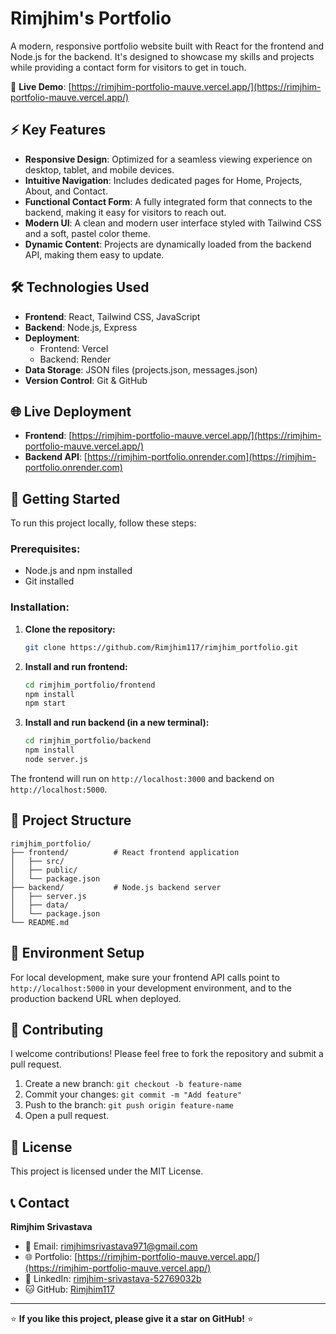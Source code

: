 # Rimjhim's Portfolio

A modern, responsive portfolio website built with React for the frontend and Node.js for the backend. It's designed to showcase my skills and projects while providing a contact form for visitors to get in touch.

🔗 **Live Demo**: [https://rimjhim-portfolio-mauve.vercel.app/](https://rimjhim-portfolio-mauve.vercel.app/)

## ⚡ Key Features

- **Responsive Design**: Optimized for a seamless viewing experience on desktop, tablet, and mobile devices.
- **Intuitive Navigation**: Includes dedicated pages for Home, Projects, About, and Contact.
- **Functional Contact Form**: A fully integrated form that connects to the backend, making it easy for visitors to reach out.
- **Modern UI**: A clean and modern user interface styled with Tailwind CSS and a soft, pastel color theme.
- **Dynamic Content**: Projects are dynamically loaded from the backend API, making them easy to update.

## 🛠 Technologies Used

- **Frontend**: React, Tailwind CSS, JavaScript
- **Backend**: Node.js, Express
- **Deployment**: 
  - Frontend: Vercel
  - Backend: Render
- **Data Storage**: JSON files (projects.json, messages.json)
- **Version Control**: Git & GitHub

## 🌐 Live Deployment

- **Frontend**: [https://rimjhim-portfolio-mauve.vercel.app/](https://rimjhim-portfolio-mauve.vercel.app/)
- **Backend API**: [https://rimjhim-portfolio.onrender.com](https://rimjhim-portfolio.onrender.com)

## 🚀 Getting Started

To run this project locally, follow these steps:

### Prerequisites:
- Node.js and npm installed
- Git installed

### Installation:

1. **Clone the repository:**
   ```bash
   git clone https://github.com/Rimjhim117/rimjhim_portfolio.git
   ```

2. **Install and run frontend:**
   ```bash
   cd rimjhim_portfolio/frontend
   npm install
   npm start
   ```

3. **Install and run backend (in a new terminal):**
   ```bash
   cd rimjhim_portfolio/backend
   npm install
   node server.js
   ```

The frontend will run on `http://localhost:3000` and backend on `http://localhost:5000`.

## 📂 Project Structure

```
rimjhim_portfolio/
├── frontend/          # React frontend application
│   ├── src/
│   ├── public/
│   └── package.json
├── backend/           # Node.js backend server
│   ├── server.js
│   ├── data/
│   └── package.json
└── README.md
```

## 🔧 Environment Setup

For local development, make sure your frontend API calls point to `http://localhost:5000` in your development environment, and to the production backend URL when deployed.

## 📌 Contributing

I welcome contributions! Please feel free to fork the repository and submit a pull request.

1. Create a new branch: `git checkout -b feature-name`
2. Commit your changes: `git commit -m "Add feature"`
3. Push to the branch: `git push origin feature-name`
4. Open a pull request.

## 📄 License

This project is licensed under the MIT License.

## 📞 Contact

**Rimjhim Srivastava**
- 📧 Email: [rimjhimsrivastava971@gmail.com](mailto:rimjhimsrivastava971@gmail.com)
- 🌐 Portfolio: [https://rimjhim-portfolio-mauve.vercel.app/](https://rimjhim-portfolio-mauve.vercel.app/)
- 💼 LinkedIn: [rimjhim-srivastava-52769032b](https://www.linkedin.com/in/rimjhim-srivastava-52769032b)
- 🐱 GitHub: [Rimjhim117](https://github.com/Rimjhim117)

---

⭐ **If you like this project, please give it a star on GitHub!** ⭐

